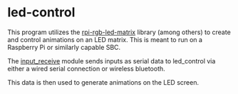 # led-control

This program utilizes the [rpi-rgb-led-matrix](https://github.com/hzeller/rpi-rgb-led-matrix) library (among others) to create and control animations on an LED matrix. This is meant to run on a Raspberry Pi or similarly capable SBC.

The [input_receive](https://github.com/Masieono/input-receive) module sends inputs as serial data to led_control via either a wired serial connection or wireless bluetooth. 

This data is then used to generate animations on the LED screen. 
